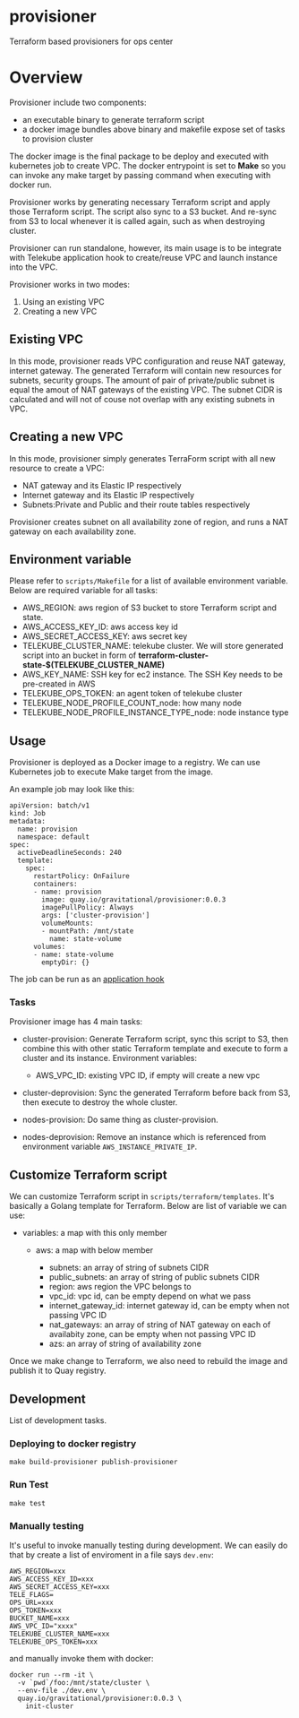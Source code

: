 # provisioner
Terraform based provisioners for ops center

# Overview

Provisioner include two components:

- an executable binary to generate terraform script
- a docker image bundles above binary and makefile expose set of tasks
  to provision cluster

The docker image is the final package to be deploy and executed with
kubernetes job to create VPC. The docker entrypoint is set to **Make**
so you can invoke any make target by passing command when executing with
docker run.

Provisioner works by generating necessary Terraform script and apply
those Terraform script. The script also sync to a S3 bucket. And re-sync
from S3 to local whenever it is called again, such as when destroying
cluster.

Provisioner can run standalone, however, its main usage is to be
integrate with Telekube application hook to create/reuse VPC and launch
instance into the VPC.

Provisioner works in two modes:

1. Using an existing VPC
2. Creating a new VPC

## Existing VPC

In this mode, provisioner reads VPC configuration and reuse NAT gateway,
internet gateway. The generated Terraform will contain new resources for
subnets, security groups. The amount of pair of private/public subnet is
equal the amout of NAT gateways of the existing VPC. The subnet CIDR is
calculated and will not of couse not overlap with any existing subnets in VPC.

## Creating a new VPC

In this mode, provisioner simply generates TerraForm script with all new
resource to create a VPC:

  - NAT gateway and its Elastic IP respectively
  - Internet gateway and its Elastic IP respectively
  - Subnets:Private and Public and their route tables respectively

Provisioner creates subnet on all availability zone of region, and runs
a NAT gateway on each availability zone.

## Environment variable

Please refer to `scripts/Makefile` for a list of available environment variable.
Below are required variable for all tasks:

* AWS_REGION: aws region of S3 bucket to store Terraform script and
  state.
* AWS_ACCESS_KEY_ID: aws access key id
* AWS_SECRET_ACCESS_KEY: aws secret key
* TELEKUBE_CLUSTER_NAME: telekube cluster. We will store generated
  script into an bucket in form of **terraform-cluster-state-$(TELEKUBE_CLUSTER_NAME)**
* AWS_KEY_NAME: SSH key for ec2 instance. The SSH Key needs to be
  pre-created in AWS
* TELEKUBE_OPS_TOKEN: an agent token of telekube cluster
* TELEKUBE_NODE_PROFILE_COUNT_node: how many node
* TELEKUBE_NODE_PROFILE_INSTANCE_TYPE_node: node instance type

## Usage

Provisioner is deployed as a Docker image to a registry. We can
use Kubernetes job to execute Make target from the image.

An example job may look like this:

```
apiVersion: batch/v1
kind: Job
metadata:
  name: provision
  namespace: default
spec:
  activeDeadlineSeconds: 240
  template:
    spec:
      restartPolicy: OnFailure
      containers:
      - name: provision
        image: quay.io/gravitational/provisioner:0.0.3
        imagePullPolicy: Always
        args: ['cluster-provision']
        volumeMounts:
        - mountPath: /mnt/state
          name: state-volume
      volumes:
      - name: state-volume
        emptyDir: {}
```

The job can be run as an [application
hook](http://gravitational.com/docs/pack/#application-hooks)

### Tasks

Provisioner image has 4 main tasks:

* cluster-provision: Generate Terraform script, sync this script to S3, then
	combine this with other static Terraform template and execute to form a cluster
  and its instance. Environment variables:

    * AWS_VPC_ID: existing VPC ID, if empty will create a new vpc

* cluster-deprovision: Sync the generated Terraform before back from S3,
  then execute to destroy the whole cluster.
* nodes-provision: Do same thing as cluster-provision.
* nodes-deprovision: Remove an instance which is referenced from
  environment variable `AWS_INSTANCE_PRIVATE_IP`.

## Customize Terraform script

We can customize Terraform script in `scripts/terraform/templates`. It's
basically a Golang template for Terraform. Below are list of variable we
can use:

* variables: a map with this only member

  * aws: a map with below member

    * subnets: an array of string of subnets CIDR
    * public_subnets: an array of string of public subnets CIDR
    * region: aws region the VPC belongs to
    * vpc_id: vpc id, can be empty depend on what we pass
    * internet_gateway_id: internet gateway id, can be empty when not
      passing VPC ID
    * nat_gateways: an array of string of NAT gateway on each of
      availabity zone, can be empty when not passing VPC ID
    * azs: an array of string of availability zone

Once we make change to Terraform, we also need to rebuild the image and
publish it to Quay registry.

## Development

List of development tasks.

### Deploying to docker registry

```
make build-provisioner publish-provisioner
```

### Run Test

```
make test
```

### Manually testing

It's useful to invoke manually testing during development. We can easily
do that by create a list of enviroment in a file says `dev.env`:

```
AWS_REGION=xxx
AWS_ACCESS_KEY_ID=xxx
AWS_SECRET_ACCESS_KEY=xxx
TELE_FLAGS=
OPS_URL=xxx
OPS_TOKEN=xxx
BUCKET_NAME=xxx
AWS_VPC_ID="xxxx"
TELEKUBE_CLUSTER_NAME=xxx
TELEKUBE_OPS_TOKEN=xxx
```

and manually invoke them with docker:

```
docker run --rm -it \
  -v `pwd`/foo:/mnt/state/cluster \
  --env-file ./dev.env \
  quay.io/gravitational/provisioner:0.0.3 \
    init-cluster
```
